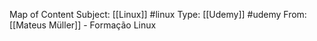 
Map of Content
Subject: [[Linux]] #linux 
Type: [[Udemy]] #udemy 
From: [[Mateus Müller]] - Formação Linux